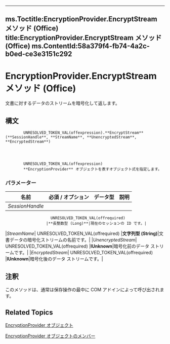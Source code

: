 

---
ms.Toctitle:EncryptionProvider.EncryptStream メソッド (Office)
title:EncryptionProvider.EncryptStream メソッド (Office)
ms.ContentId:58a379f4-fb74-4a2c-b0ed-ce3e3151c292
---
# EncryptionProvider.EncryptStream メソッド (Office)




文書に対するデータのストリームを暗号化して返します。

## 構文

            UNRESOLVED_TOKEN_VAL(offexpression).**EncryptStream**(**SessionHandle**, **StreamName**, **UnencryptedStream**, **EncryptedStream**)




            UNRESOLVED_TOKEN_VAL(offexpression)
            **EncryptionProvider** オブジェクトを表すオブジェクト式を指定します。

### パラメーター

|**名前**|**必須 / オプション**|**データ型**|**説明**|
|---|---|---|---|
|*SessionHandle*|
                        UNRESOLVED_TOKEN_VAL(offrequired)
                      |**長整数型 (Long)**|現在のセッションの ID です。|
|*StreamName*|
                        UNRESOLVED_TOKEN_VAL(offrequired)
                      |**文字列型 (String)**|文書データの暗号化ストリームの名前です。|
|*UnencryptedStream*|
                        UNRESOLVED_TOKEN_VAL(offrequired)
                      |**IUnknown**|暗号化前のデータ ストリームです。|
|*EncryptedStream*|
                        UNRESOLVED_TOKEN_VAL(offrequired)
                      |**IUnknown**|暗号化後のデータ ストリームです。|





## 注釈
このメソッドは、通常は保存操作の最中に COM アドインによって呼び出されます。



## Related Topics

[EncryptionProvider オブジェクト](9f5cc550-6bcb-2748-14a7-696cf8ef021b.md)

[EncryptionProvider オブジェクトのメンバー](48bed5b8-b284-4b52-4143-153ae1c751a4.md)




